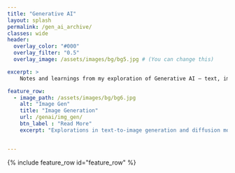 ```yaml
---
title: "Generative AI"
layout: splash
permalink: /gen_ai_archive/
classes: wide
header:
  overlay_color: "#000"
  overlay_filter: "0.5"
  overlay_image: /assets/images/bg/bg5.jpg # (You can change this)

excerpt: >
    Notes and learnings from my exploration of Generative AI — text, images, and everything in between.

feature_row:
  - image_path: /assets/images/bg/bg6.jpg
    alt: "Image Gen"
    title: "Image Generation"
    url: /genai/img_gen/
    btn_label : "Read More"
    excerpt: "Explorations in text-to-image generation and diffusion models."


---
```




{% include feature_row id="feature_row" %}